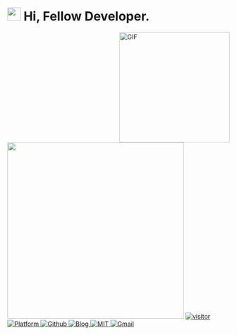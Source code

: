 <h1><img src="https://emojis.slackmojis.com/emojis/images/1531849430/4246/blob-sunglasses.gif?1531849430" width="30"/> Hi, Fellow Developer.</h1>

<img align="right" height="250" alt="GIF" src="https://i.pinimg.com/originals/cd/59/d6/cd59d626dc86397fe45080e6e9c7027d.gif" />

<img width="400" src="https://github-readme-stats.vercel.app/api?username=vanhiupun&show_icons=true&locale=cn&count_private=true&include_all_commits=true">

<a href="https://github.com/vanhiupun" target="_blank">
  <img src="https://visitor-badge.glitch.me/badge?page_id=vanhiupun.visitor-badge&right_color=yellow"
alt="visitor" />
</a> 

<a href="https://github.com/vanhiupun" target="_blank">
  <img src="https://img.shields.io/badge/Platform-windows%20%7C%20macos%20%7C%20linux-f2cb05?style=flat-square"
alt="Platform" />
</a> 

<a href="https://github.com/vanhiupun" target="_blank">
  <img src="https://img.shields.io/badge/Github%20Repository-f2cb05?style=flat-square&logo=github&logoColor=222222"
alt="Github" />
</a> 

<a href="https://vanhiupun.github.io" target="_blank">
  <img src="https://img.shields.io/badge/Github%20Page-f2cb05?style=flat-square&logo=github&logoColor=222222" 
alt="Blog" />
</a> 

<a href="https://github.com/vanhiupun/Vanhiupun.github.io/blob/c0c037532393ee2718892f87b200a0bbe33e7eb9/License" target="_blank">
  <img src="https://img.shields.io/badge/License%20MIT-f2cb05?style=flat-square&logo=Mitsubishi&logoColor=222222" 
alt="MIT" />
</a>

<a href="mailto:fanxiaobin422@gmail.com" target="_blank">
  <img src="https://img.shields.io/badge/Send%20me%20Gmail-EA4335?style=flat-square&logo=Gmail&logoColor=ffffff" 
alt="Gmail" />
</a> 


